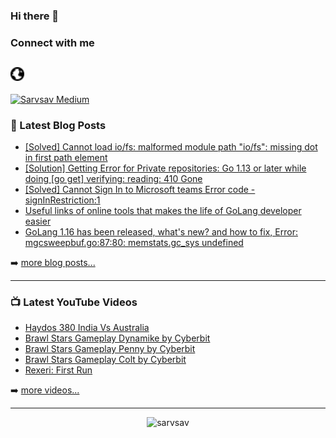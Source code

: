 ### Hi there 👋

### Connect with me
[<img align="left" alt="codeSTACKr.com" width="22px" src="https://raw.githubusercontent.com/iconic/open-iconic/master/svg/globe.svg" />][website]
<br />
---

[![Sarvsav Medium](https://github-readme-medium.vercel.app/?username=sarvsav&limit=1)](https://medium.com/@sarvsav)

### 📕 Latest Blog Posts

<!-- BLOG-POST-LIST:START -->
- [[Solved] Cannot load io/fs: malformed module path &quot;io/fs&quot;: missing dot in first path element](http://www.codingtherightway.com/2022/01/solved-cannot-load-iofs-malformed.html)
- [[Solution] Getting Error for Private repositories: Go 1.13 or later while doing [go get] verifying: reading: 410 Gone](http://www.codingtherightway.com/2021/12/solution-getting-error-for-private.html)
- [[Solved] Cannot Sign In to Microsoft teams Error code - signInRestriction:1](http://www.codingtherightway.com/2021/03/solved-cannot-sign-in-to-microsoft.html)
- [Useful links of online tools that makes the life of GoLang developer easier](http://www.codingtherightway.com/2021/03/useful-links-of-online-tools-that-makes.html)
- [GoLang 1.16 has been released, what&#39;s new? and how to fix, Error: mgcsweepbuf.go:87:80: memstats.gc_sys undefined](http://www.codingtherightway.com/2021/02/golang-116-has-been-released-whats-new.html)
<!-- BLOG-POST-LIST:END -->

➡️ [more blog posts...](http://www.codingtherightway.com/)

---
### 📺 Latest YouTube Videos

<!-- YOUTUBE:START -->
- [Haydos 380 India Vs Australia](https://www.youtube.com/watch?v=wjMwF8CuRkw)
- [Brawl Stars Gameplay Dynamike by Cyberbit](https://www.youtube.com/watch?v=nQhov0CW4qQ)
- [Brawl Stars Gameplay Penny by Cyberbit](https://www.youtube.com/watch?v=Ah1xdmjE-Iw)
- [Brawl Stars Gameplay Colt by Cyberbit](https://www.youtube.com/watch?v=wDMKmis59vM)
- [Rexeri: First Run](https://www.youtube.com/watch?v=nGBwzQPUQ_o)
<!-- YOUTUBE:END -->

➡️ [more videos...](https://www.youtube.com/c/Cyberbitgame2D)

---

<p align="center"> 
  <img src="https://github-readme-stats.vercel.app/api?username=sarvsav&show_icons=true&theme=discord_old_blurple" alt="sarvsav" />
</p>

<!--
**sarvsav/sarvsav** is a ✨ _special_ ✨ repository because its `README.md` (this file) appears on your GitHub profile.

Here are some ideas to get you started:

- 🔭 I’m currently working on ...
- 🌱 I’m currently learning ...
- 👯 I’m looking to collaborate on ...
- 🤔 I’m looking for help with ...
- 💬 Ask me about ...
- 📫 How to reach me: ...
- 😄 Pronouns: ...
- ⚡ Fun fact: ...
-->

[website]: http://www.codingtherightway.com/

